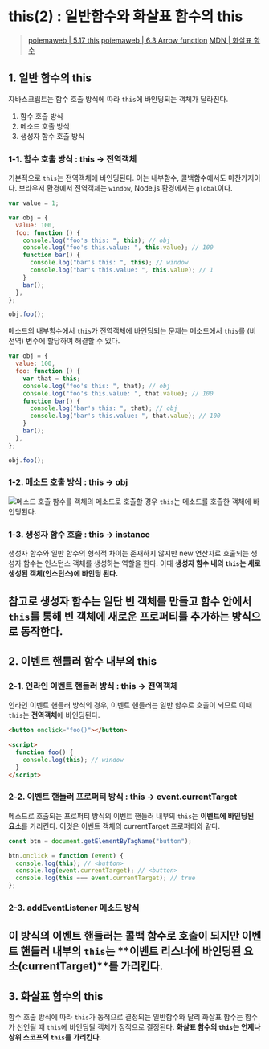 # this(2) : 일반함수와 화살표 함수의 this

> [poiemaweb | 5.17 this](https://poiemaweb.com/js-this)
> [poiemaweb | 6.3 Arrow function](https://poiemaweb.com/es6-arrow-function)
> [MDN | 화살표 함수](https://developer.mozilla.org/ko/docs/Web/JavaScript/Reference/Functions/Arrow_functions)

## 1. 일반 함수의 this

자바스크립트는 함수 호출 방식에 따라 `this`에 바인딩되는 객체가 달라진다.

1. 함수 호출 방식
2. 메소드 호출 방식
3. 생성자 함수 호출 방식

### 1-1. 함수 호출 방식 : this -> 전역객체

기본적으로 `this`는 전역객체에 바인딩된다. 이는 내부함수, 콜백함수에서도 마찬가지이다.
브라우저 환경에서 전역객체는 `window`, Node.js 환경에서는 `global`이다.

```javascript
var value = 1;

var obj = {
  value: 100,
  foo: function () {
    console.log("foo's this: ", this); // obj
    console.log("foo's this.value: ", this.value); // 100
    function bar() {
      console.log("bar's this: ", this); // window
      console.log("bar's this.value: ", this.value); // 1
    }
    bar();
  },
};

obj.foo();
```

메소드의 내부함수에서 `this`가 전역객체에 바인딩되는 문제는 메소드에서 `this`를 (비전역) 변수에 할당하여 해결할 수 있다.

```javascript
var obj = {
  value: 100,
  foo: function () {
    var that = this;
    console.log("foo's this: ", that); // obj
    console.log("foo's this.value: ", that.value); // 100
    function bar() {
      console.log("bar's this: ", that); // obj
      console.log("bar's this.value: ", that.value); // 100
    }
    bar();
  },
};

obj.foo();
```

### 1-2. 메소드 호출 방식 : this -> obj

![메소드 호출](https://poiemaweb.com/img/Method_Invocation_Pattern.png)
함수를 객체의 메소드로 호출할 경우 `this`는 메소드를 호츨한 객체에 바인딩된다.

### 1-3. 생성자 함수 호출 : this -> instance

생성자 함수와 일반 함수의 형식적 차이는 존재하지 않지만 new 연산자로 호출되는 생성자 함수는 인스턴스 객체를 생성하는 역할을 한다. 이때 **생성자 함수 내의 `this`는 새로 생성된 객체(인스턴스)에 바인딩 된다.**

## 참고로 생성자 함수는 일단 빈 객체를 만들고 함수 안에서 `this`를 통해 빈 객체에 새로운 프로퍼티를 추가하는 방식으로 동작한다.

## 2. 이벤트 핸들러 함수 내부의 this

### 2-1. 인라인 이벤트 핸들러 방식 : this -> 전역객체

인라인 이벤트 핸들러 방식의 경우, 이벤트 핸들러는 일반 함수로 호출이 되므로 이때 `this`는 **전역객체**에 바인딩된다.

```html
<button onclick="foo()"></button>

<script>
  function foo() {
    console.log(this); // window
  }
</script>
```

### 2-2. 이벤트 핸들러 프로퍼티 방식 : this -> event.currentTarget

메소드로 호출되는 프로퍼티 방식의 이벤트 핸들러 내부의 `this`는 **이벤트에 바인딩된 요소**를 가리킨다. 이것은 이벤트 객체의 currentTarget 프로퍼티와 같다.

```javascript
const btn = document.getElementByTagName("button");

btn.onclick = function (event) {
  console.log(this); // <button>
  console.log(event.currentTarget); // <button>
  console.log(this === event.currentTarget); // true
};
```

### 2-3. addEventListener 메소드 방식

## 이 방식의 이벤트 핸들러는 콜백 함수로 호출이 되지만 이벤트 핸들러 내부의 `this`는 **이벤트 리스너에 바인딩된 요소(currentTarget)**를 가리킨다.

## 3. 화살표 함수의 this

함수 호출 방식에 따라 `this`가 동적으로 결정되는 일반함수와 달리 화살표 함수는 함수가 선언될 때 `this`에 바인딩될 객체가 정적으로 결정된다.
**화살표 함수의 `this`는 언제나 상위 스코프의 `this`를 가리킨다.**
